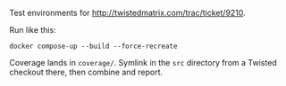 Test environments for http://twistedmatrix.com/trac/ticket/9210.

Run like this:

```
docker compose-up --build --force-recreate
```

Coverage lands in `coverage/`.  Symlink in the `src` directory from a
Twisted checkout there, then combine and report.


